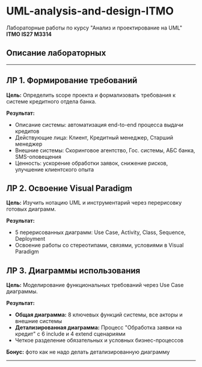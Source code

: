 # UML-analysis-and-design-ITMO

Лабораторные работы по курсу "Анализ и проектирование на UML"
**ITMO IS27 M3314**

## Описание лабораторных

---

## **ЛР 1. Формирование требований**
**Цель:** Определить scope проекта и формализовать требования к системе кредитного отдела банка.

**Результат:**
- Описание системы: автоматизация end-to-end процесса выдачи кредитов
- Действующие лица: Клиент, Кредитный менеджер, Старший менеджер
- Внешние системы: Скоринговое агентство, Гос. системы, АБС банка, SMS-оповещения
- Ценность: ускорение обработки заявок, снижение рисков, улучшение клиентского опыта

## **ЛР 2. Освоение Visual Paradigm**
**Цель:** Изучить нотацию UML и инструментарий через перерисовку готовых диаграмм.

**Результат:**
- 5 перерисованных диаграмм: Use Case, Activity, Class, Sequence, Deployment
- Освоение работы со стереотипами, связями, условиями в Visual Paradigm

## **ЛР 3. Диаграммы использования**
**Цель:** Моделирование функциональных требований через Use Case диаграммы.

**Результат:**
- **Общая диаграмма:** 8 ключевых функций системы, все акторы и внешние системы
- **Детализированная диаграмма:** Процесс "Обработка заявки на кредит" с 6 include и 4 extend сценариями
- Четкое разделение обязательных и условных бизнес-процессов

**Бонус:** фото как не надо делать детализированную диаграмму

---